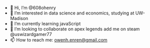 - 👋 Hi, I’m @608ohenry
- 👀 I’m interested in data science and economics, studying at UW-Madison
- 🌱 I’m currently learning javaScript
- 💞️ I’m looking to collaborate on apex legends add me on steam @uswizardgamer77
- 📫 How to reach me: owenh.enren@gmail.com

<!---
608ohenry/608ohenry is a ✨ special ✨ repository because its `README.md` (this file) appears on your GitHub profile.
You can click the Preview link to take a look at your changes.
--->
